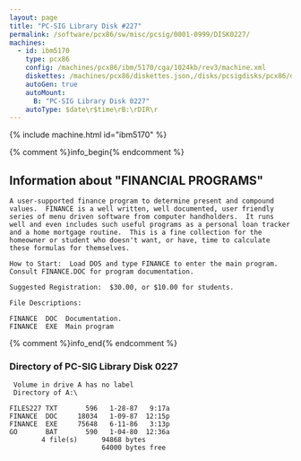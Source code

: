 ```yaml
---
layout: page
title: "PC-SIG Library Disk #227"
permalink: /software/pcx86/sw/misc/pcsig/0001-0999/DISK0227/
machines:
  - id: ibm5170
    type: pcx86
    config: /machines/pcx86/ibm/5170/cga/1024kb/rev3/machine.xml
    diskettes: /machines/pcx86/diskettes.json,/disks/pcsigdisks/pcx86/diskettes.json
    autoGen: true
    autoMount:
      B: "PC-SIG Library Disk 0227"
    autoType: $date\r$time\rB:\rDIR\r
---
```


{% include machine.html id="ibm5170" %}

{% comment %}info_begin{% endcomment %}

## Information about "FINANCIAL PROGRAMS"

    A user-supported finance program to determine present and compound
    values.  FINANCE is a well written, well documented, user friendly
    series of menu driven software from computer handholders.  It runs
    well and even includes such useful programs as a personal loan tracker
    and a home mortgage routine.  This is a fine collection for the
    homeowner or student who doesn't want, or have, time to calculate
    these formulas for themselves.
    
    How to Start:  Load DOS and type FINANCE to enter the main program.
    Consult FINANCE.DOC for program documentation.
    
    Suggested Registration:  $30.00, or $10.00 for students.
    
    File Descriptions:
    
    FINANCE  DOC  Documentation.
    FINANCE  EXE  Main program
{% comment %}info_end{% endcomment %}


### Directory of PC-SIG Library Disk 0227

     Volume in drive A has no label
     Directory of A:\

    FILES227 TXT       596   1-28-87   9:17a
    FINANCE  DOC     18034   1-09-87  12:15p
    FINANCE  EXE     75648   6-11-86   3:13p
    GO       BAT       590   1-04-80  12:36a
            4 file(s)      94868 bytes
                           64000 bytes free

